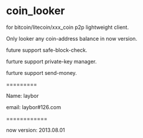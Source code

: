 ﻿coin_looker
===========

for bitcoin/litecoin/xxx_coin p2p lightweight client.

Only looker any coin-address balance in now version.

future support safe-block-check.

furture support private-key manager.

furture support send-money.

=========

Name: laybor

email: laybor#126.com

============

now version: 2013.08.01

